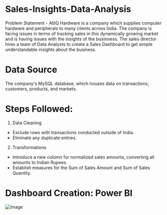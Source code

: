 # Sales-Insights-Data-Analysis
Problem Statement - AtliQ Hardware is a company which supplies computer hardware and peripherals to many clients across India. The company is facing issues in terms of tracking sales in this dynamically growing market and is having issues with the insights of the businness. The sales director hires a team of Data Analysts to create a Sales Dashboard to get simple understandable insights about the business.

# Data Source
The company's MySQL database, which houses data on transactions, customers, products, and markets.

# Steps Followed:
1. Data Cleaning
* Exclude rows with transactions conducted outside of India.
* Eliminate any duplicate entries.

2. Transformations
* Introduce a new column for normalized sales amounts, converting all amounts to Indian Rupees.
* Establish measures for the Sum of Sales Amount and Sum of Sales Quantity.

# Dashboard Creation: Power BI
![image](https://github.com/IT20207854/Sales-Insights-Data-Analysis/assets/88416116/9a08bea7-7be3-46a2-8b7b-c49638c9f5de)


